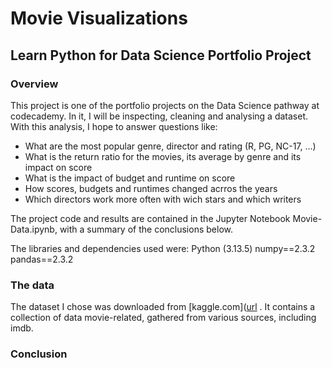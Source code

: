 # Movie Visualizations
## Learn Python for Data Science Portfolio Project


### Overview

This project is one of the portfolio projects on the Data Science pathway at codecademy. In it, I will be inspecting, cleaning and analysing a dataset.
With this analysis, I hope to answer questions like:
 - What are the most popular genre, director and rating (R, PG, NC-17, ...)
 - What is the return ratio for the movies, its average by genre and its impact on score
 - What is the impact of budget and runtime on score
 - How scores, budgets and runtimes changed acrros the years
 - Which directors work more often with wich stars and which writers
   
The project code and results are contained in the Jupyter Notebook Movie-Data.ipynb, with a summary of the conclusions below.

The libraries and dependencies used were:
Python (3.13.5)
numpy==2.3.2
pandas==2.3.2

### The data

The dataset I chose was downloaded from [kaggle.com]([url](https://www.kaggle.com/datasets/ashishkumarjayswal/movies-updated-data/data) . It contains a collection of data movie-related, gathered from various sources, including imdb.

###  Conclusion

